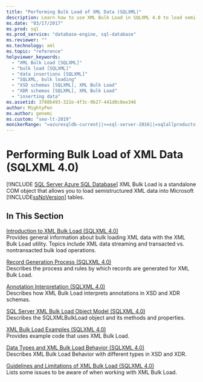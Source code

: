```yaml
---
title: "Performing Bulk Load of XML Data (SQLXML)"
description: Learn how to use XML Bulk Load in SQLXML 4.0 to load semi-structured XML data into Microsoft SQL Server tables.
ms.date: "03/17/2017"
ms.prod: sql
ms.prod_service: "database-engine, sql-database"
ms.reviewer: ""
ms.technology: xml
ms.topic: "reference"
helpviewer_keywords: 
  - "XML Bulk Load [SQLXML]"
  - "bulk load [SQLXML]"
  - "data insertions [SQLXML]"
  - "SQLXML, bulk loading"
  - "XSD schemas [SQLXML], XML Bulk Load"
  - "XDR schemas [SQLXML], XML Bulk Load"
  - "inserting data"
ms.assetid: 3708b493-322e-4f3c-9b27-441d0c0ee346
author: MightyPen
ms.author: genemi
ms.custom: "seo-lt-2019"
monikerRange: "=azuresqldb-current||>=sql-server-2016||=sqlallproducts-allversions||>=sql-server-linux-2017||=azuresqldb-mi-current"
---
```

# Performing Bulk Load of XML Data (SQLXML 4.0)
[!INCLUDE [SQL Server Azure SQL Database](../../../includes/applies-to-version/sql-asdb.md)]
  XML Bulk Load is a standalone COM object that allows you to load semistructured XML data into Microsoft [!INCLUDE[ssNoVersion](../../../includes/ssnoversion-md.md)] tables.  
  
## In This Section  
 [Introduction to XML Bulk Load &#40;SQLXML 4.0&#41;](../../../relational-databases/sqlxml-annotated-xsd-schemas-xpath-queries/bulk-load-xml/introduction-to-xml-bulk-load-sqlxml-4-0.md)  
 Provides general information about bulk loading XML data with the XML Bulk Load utility. Topics include XML data streaming and transacted vs. nontransacted bulk load operations.  
  
 [Record Generation Process &#40;SQLXML 4.0&#41;](../../../relational-databases/sqlxml-annotated-xsd-schemas-xpath-queries/bulk-load-xml/record-generation-process-sqlxml-4-0.md)  
 Describes the process and rules by which records are generated for XML Bulk Load.  
  
 [Annotation Interpretation &#40;SQLXML 4.0&#41;](../../../relational-databases/sqlxml-annotated-xsd-schemas-xpath-queries/bulk-load-xml/annotation-interpretation-sqlxml-4-0.md)  
 Describes how XML Bulk Load interprets annotations in XSD and XDR schemas.  
  
 [SQL Server XML Bulk Load Object Model &#40;SQLXML 4.0&#41;](../../../relational-databases/sqlxml-annotated-xsd-schemas-xpath-queries/bulk-load-xml/sql-server-xml-bulk-load-object-model-sqlxml-4-0.md)  
 Describes the SQLXMLBulkLoad object and its methods and properties.  
  
 [XML Bulk Load Examples &#40;SQLXML 4.0&#41;](../../../relational-databases/sqlxml-annotated-xsd-schemas-xpath-queries/bulk-load-xml/xml-bulk-load-examples-sqlxml-4-0.md)  
 Provides example code that uses XML Bulk Load.  
  
 [Data Types and XML Bulk Load Behavior &#40;SQLXML 4.0&#41;](../../../relational-databases/sqlxml-annotated-xsd-schemas-xpath-queries/bulk-load-xml/data-types-and-xml-bulk-load-behavior-sqlxml-4-0.md)  
 Describes XML Bulk Load Behavior with different types in XSD and XDR.  
  
 [Guidelines and Limitations of XML Bulk Load &#40;SQLXML 4.0&#41;](../../../relational-databases/sqlxml-annotated-xsd-schemas-xpath-queries/bulk-load-xml/guidelines-and-limitations-of-xml-bulk-load-sqlxml-4-0.md)  
 Lists some issues to be aware of when working with XML Bulk Load.  
  
  
